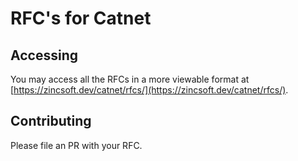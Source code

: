 # RFC's for Catnet
## Accessing
You may access all the RFCs in a more viewable format at [https://zincsoft.dev/catnet/rfcs/](https://zincsoft.dev/catnet/rfcs/).

## Contributing
Please file an PR with your RFC.
